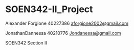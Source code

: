 # SOEN342-II_Project

Alexander Forgione 40227386
aforgione2002@gmail.com

JonathanDannessa 40210776
Jondanessa@gmail.com

SOEN342 Section II
